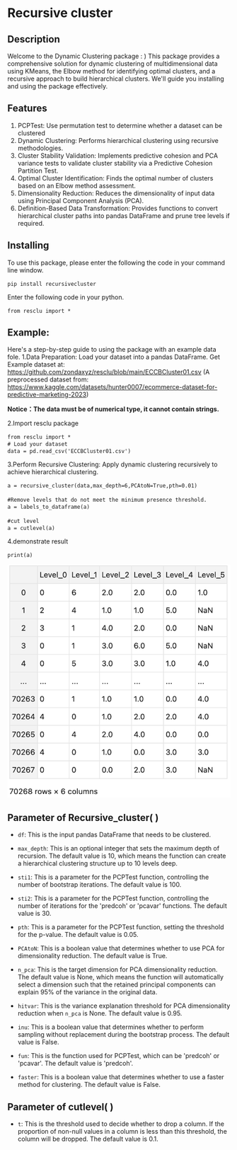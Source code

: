 # Recursive cluster
## Description
Welcome to the Dynamic Clustering package : )  This package provides a comprehensive solution for dynamic clustering of multidimensional data using KMeans, the Elbow method for identifying optimal clusters, and a recursive approach to build hierarchical clusters. We'll guide you installing and using the package effectively.

## Features
1. PCPTest: Use permutation test to determine whether a dataset can be clustered
2. Dynamic Clustering: Performs hierarchical clustering using recursive methodologies.
2. Cluster Stability Validation: Implements predictive cohesion and PCA variance tests to validate cluster stability via a Predictive Cohesion Partition Test.
3. Optimal Cluster Identification: Finds the optimal number of clusters based on an Elbow method assessment.
4. Dimensionality Reduction: Reduces the dimensionality of input data using Principal Component Analysis (PCA).
5. Definition-Based Data Transformation: Provides functions to convert hierarchical cluster paths into pandas DataFrame and prune tree levels if required.

## Installing
To use this package, please enter the following the code in your command line window.
``` 
pip install recursivecluster
```
Enter the following code in your python. 
```
from resclu import *
```

## Example:
Here's a step-by-step guide to using the package with an example data fole.
1.Data Preparation: Load your dataset into a pandas DataFrame.
Get Example dataset at:  https://github.com/zondaxyz/resclu/blob/main/ECCBCluster01.csv 
(A preprocessed dataset from:
https://www.kaggle.com/datasets/hunter0007/ecommerce-dataset-for-predictive-marketing-2023)

**Notice：The data must be of numerical type, it cannot contain strings.**

2.Import resclu package
```
from resclu import *
# Load your dataset
data = pd.read_csv('ECCBCluster01.csv')
```
3.Perform Recursive Clustering: Apply dynamic clustering recursively to achieve hierarchical clustering.


```
a = recursive_cluster(data,max_depth=6,PCAtoN=True,pth=0.01)

#Remove levels that do not meet the minimum presence threshold.
a = labels_to_dataframe(a)   

#cut level
a = cutlevel(a)   
```
4.demonstrate result
```
print(a)
```
![Img](./FILES/readme.md/img-20240619005804.png)

## Parameter of Recursive_cluster( )
- `df`: This is the input pandas DataFrame that needs to be clustered.

- `max_depth`: This is an optional integer that sets the maximum depth of recursion. The default value is 10, which means the function can create a hierarchical clustering structure up to 10 levels deep.

- `sti1`: This is a parameter for the PCPTest function, controlling the number of bootstrap iterations. The default value is 100.

- `sti2`: This is a parameter for the PCPTest function, controlling the number of iterations for the 'predcoh' or 'pcavar' functions. The default value is 30.

- `pth`: This is a parameter for the PCPTest function, setting the threshold for the p-value. The default value is 0.05.

- `PCAtoN`: This is a boolean value that determines whether to use PCA for dimensionality reduction. The default value is True.

- `n_pca`: This is the target dimension for PCA dimensionality reduction. The default value is None, which means the function will automatically select a dimension such that the retained principal components can explain 95% of the variance in the original data.

- `hitvar`: This is the variance explanation threshold for PCA dimensionality reduction when `n_pca` is None. The default value is 0.95.

- `inu`: This is a boolean value that determines whether to perform sampling without replacement during the bootstrap process. The default value is False.

- `fun`: This is the function used for PCPTest, which can be 'predcoh' or 'pcavar'. The default value is 'predcoh'.

- `faster`: This is a boolean value that determines whether to use a faster method for clustering. The default value is False.

## Parameter of cutlevel( )
- `t`: This is the threshold used to decide whether to drop a column. If the proportion of non-null values in a column is less than this threshold, the column will be dropped. The default value is 0.1.
